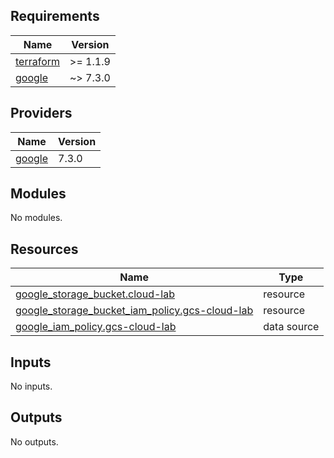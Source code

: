 <!-- BEGIN_TF_DOCS -->
## Requirements

| Name | Version |
|------|---------|
| <a name="requirement_terraform"></a> [terraform](#requirement\_terraform) | >= 1.1.9 |
| <a name="requirement_google"></a> [google](#requirement\_google) | ~> 7.3.0 |

## Providers

| Name | Version |
|------|---------|
| <a name="provider_google"></a> [google](#provider\_google) | 7.3.0 |

## Modules

No modules.

## Resources

| Name | Type |
|------|------|
| [google_storage_bucket.cloud-lab](https://registry.terraform.io/providers/hashicorp/google/latest/docs/resources/storage_bucket) | resource |
| [google_storage_bucket_iam_policy.gcs-cloud-lab](https://registry.terraform.io/providers/hashicorp/google/latest/docs/resources/storage_bucket_iam_policy) | resource |
| [google_iam_policy.gcs-cloud-lab](https://registry.terraform.io/providers/hashicorp/google/latest/docs/data-sources/iam_policy) | data source |

## Inputs

No inputs.

## Outputs

No outputs.
<!-- END_TF_DOCS -->